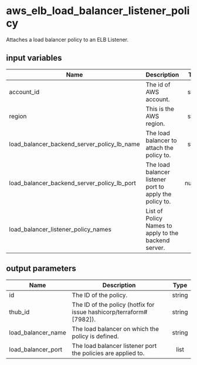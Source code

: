 # aws_elb_load_balancer_listener_policy

Attaches a load balancer policy to an ELB Listener.

## input variables

| Name | Description | Type | Default | Required |
|------|-------------|:----:|:-----:|:-----:|
|account_id|The id of AWS account.|string||Yes|
|region|This is the AWS region.|string|us-east-1|Yes|
|load_balancer_backend_server_policy_lb_name|The load balancer to attach the policy to.|string||Yes|
|load_balancer_backend_server_policy_lb_port|The load balancer listener port to apply the policy to.|number||Yes|
|load_balancer_listener_policy_names|List of Policy Names to apply to the backend server.|list||Yes|

## output parameters

| Name | Description | Type |
|------|-------------|:----:|
|id|The ID of the policy.|string|
|thub_id|The ID of the policy (hotfix for issue hashicorp/terraform#[7982]).|string|
|load_balancer_name|The load balancer on which the policy is defined.|string|
|load_balancer_port|The load balancer listener port the policies are applied to.|list|
